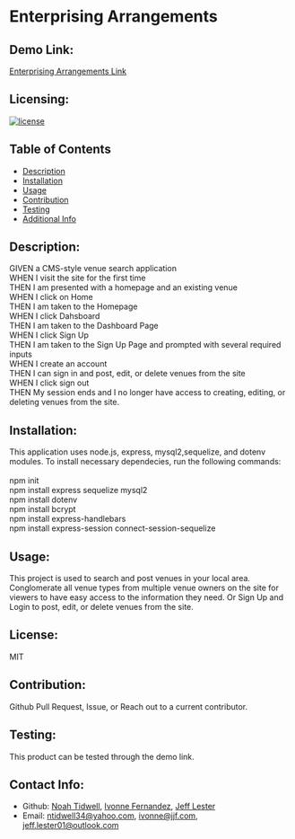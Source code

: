 # Enterprising Arrangements

## Demo Link:
[Enterprising Arrangements Link](https://immense-thicket-65501.herokuapp.com/)

## Licensing:
[![license](https://img.shields.io/badge/license-MIT-blue)](https://shields.io)

## Table of Contents 
- [Description](#description)
- [Installation](#installation)
- [Usage](#usage)
- [Contribution](#contribution)
- [Testing](#testing)
- [Additional Info](#additional-info)

## Description:
GIVEN a CMS-style venue search application
<br /> WHEN I visit the site for the first time 
<br /> THEN I am presented with a homepage and an existing venue
<br /> WHEN I click on Home
<br /> THEN I am taken to the Homepage
<br /> WHEN I click Dahsboard
<br /> THEN I am taken to the Dashboard Page 
<br /> WHEN I click Sign Up 
<br /> THEN I am taken to the Sign Up Page and prompted with several required inputs <br /> WHEN I create an account 
<br /> THEN I can sign in and post, edit, or delete venues from the site
<br /> WHEN I click sign out 
<br /> THEN My session ends and I no longer have access to creating, editing, or deleting venues from the site.

## Installation:
This application uses node.js, express, mysql2,sequelize, and dotenv modules. To install necessary dependecies, run the following commands:
<br />
<br />
npm init
<br />
npm install express sequelize mysql2
<br />
npm install dotenv
<br />
npm install bcrypt
<br />
npm install express-handlebars 
<br />
npm install express-session connect-session-sequelize

## Usage:
This project is used to search and post venues in your local area. Conglomerate all venue types from multiple venue owners on the site for viewers to have easy access to the information they need. Or Sign Up and Login to post, edit, or delete venues from the site.

## License:
MIT

## Contribution:
Github Pull Request, Issue, or Reach out to a current contributor.

## Testing:
This product can be tested through the demo link.

## Contact Info:
- Github: [Noah Tidwell](https://github.com/NoahTidwell), [Ivonne Fernandez](https://github.com/Ivonnor1975), [Jeff Lester](https://github.com/JeffGoji)
- Email: ntidwell34@yahoo.com, ivonne@jjf.com, jeff.lester01@outlook.com

